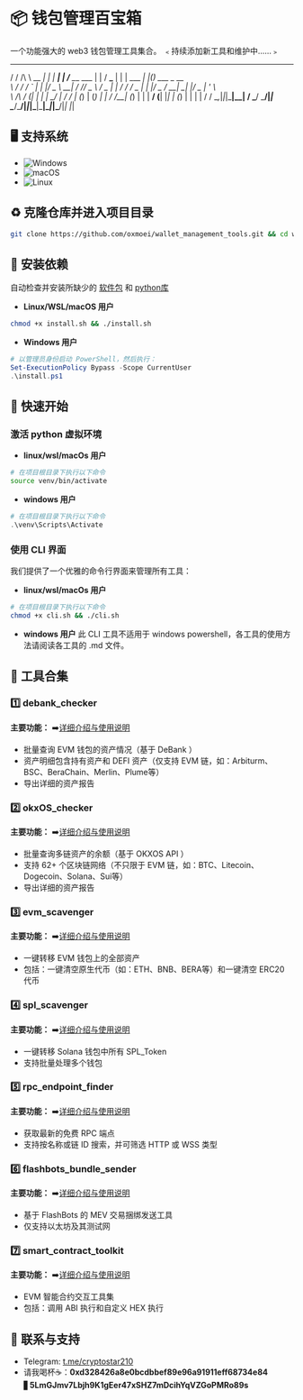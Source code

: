 
# 📦 钱包管理百宝箱
一个功能强大的 web3 钱包管理工具集合。  ﹤持续添加新工具和维护中......﹥
 __    __      _ _      _     _____            _     ___      _ _           _   _              
/ / /\ \ \__ _| | | ___| |_  /__   \___   ___ | |   / __\___ | | | ___  ___| |_(_) ___  _ __   
\ \/  \/ / _` | | |/ _ \ __|   / /\/ _ \ / _ \| |  / /  / _ \| | |/ _ \/ __| __| |/ _ \| '_ \  
 \  /\  / (_| | | |  __/ |_   / / | (_) | (_) | | / /__| (_) | | |  __/ (__| |_| | (_) | | | | 
  \/  \/ \__,_|_|_|\___|\__|  \/   \___/ \___/|_| \____/\___/|_|_|\___|\___|\__|_|\___/|_| |_|

## 🖥️ 支持系统

- ![Windows](https://img.shields.io/badge/-Windows-0078D6?logo=windows&logoColor=white)
- ![macOS](https://img.shields.io/badge/-macOS-000000?logo=apple&logoColor=white)
- ![Linux](https://img.shields.io/badge/-Linux-FCC624?logo=linux&logoColor=black)

## ♻️ 克隆仓库并进入项目目录
```bash
git clone https://github.com/oxmoei/wallet_management_tools.git && cd wallet_management_tools

```
## 🌿 安装依赖
自动检查并安装所缺少的 [软件包](./dependencies.txt) 和 [python库](./requirements.txt)

- **Linux/WSL/macOS 用户**

```bash
chmod +x install.sh && ./install.sh
```

- **Windows 用户**

```powershell
# 以管理员身份启动 PowerShell，然后执行：
Set-ExecutionPolicy Bypass -Scope CurrentUser
.\install.ps1
```

## 🚀 快速开始

### 激活 python 虚拟环境
- **linux/wsl/macOs 用户**
```bash
# 在项目根目录下执行以下命令
source venv/bin/activate
```
- **windows 用户**
```powershell
# 在项目根目录下执行以下命令
.\venv\Scripts\Activate
```

### 使用 CLI 界面

我们提供了一个优雅的命令行界面来管理所有工具：

- **linux/wsl/macOs 用户**
```bash
# 在项目根目录下执行以下命令
chmod +x cli.sh && ./cli.sh
```

- **windows 用户**
此 CLI 工具不适用于 windows powershell，各工具的使用方法请阅读各工具的 .md 文件。

## 🧾 工具合集

### 1️⃣ debank_checker

  **主要功能：**               ➡️[详细介绍与使用说明](./debank_checker/DeBank_Checker.md)
  - 批量查询 EVM 钱包的资产情况（基于 DeBank ）
  - 资产明细包含持有资产和 DEFI 资产（仅支持 EVM 链，如：Arbiturm、BSC、BeraChain、Merlin、Plume等）
  - 导出详细的资产报告
  
### 2️⃣ okxOS_checker

  **主要功能：**               ➡️[详细介绍与使用说明](./okxOS_checker/OKXOS_Checker.md)
  - 批量查询多链资产的余额（基于 OKXOS API ）
  - 支持 62+ 个区块链网络（不只限于 EVM 链，如：BTC、Litecoin、Dogecoin、Solana、Sui等）
  - 导出详细的资产报告
  
### 3️⃣ evm_scavenger

**主要功能：**                 ➡️[详细介绍与使用说明](./evm_scavenger/EVM_Scavenger.md)
- 一键转移 EVM 钱包上的全部资产
- 包括：一键清空原生代币（如：ETH、BNB、BERA等）和一键清空 ERC20 代币


### 4️⃣ spl_scavenger

**主要功能：**                 ➡️[详细介绍与使用说明](./spl_scavenger/SPL_Scavenger.md)
- 一键转移 Solana 钱包中所有 SPL_Token
- 支持批量处理多个钱包


### 5️⃣ rpc_endpoint_finder

**主要功能：**                 ➡️[详细介绍与使用说明](./rpc_endpoint_finder/RPC_Endpoint_Finder.md)
- 获取最新的免费 RPC 端点
- 支持按名称或链 ID 搜索，并可筛选 HTTP 或 WSS 类型

### 6️⃣ flashbots_bundle_sender

**主要功能：**                 ➡️[详细介绍与使用说明](./flashbots_bundle_sender/FlashBots_Bundle_Sender.md)
- 基于 FlashBots 的 MEV 交易捆绑发送工具
- 仅支持以太坊及其测试网

### 7️⃣ smart_contract_toolkit

**主要功能：**                 ➡️[详细介绍与使用说明](./smart_contract_toolkit/SmartContract_Toolkit.md)
- EVM 智能合约交互工具集
- 包括：调用 ABI 执行和自定义 HEX 执行

## 💬 联系与支持
- Telegram: [t.me/cryptostar210](https://t.me/cryptostar210)
- 请我喝杯☕：**0xd328426a8e0bcdbbef89e96a91911eff68734e84** ▋**5LmGJmv7Lbjh9K1gEer47xSHZ7mDcihYqVZGoPMRo89s**